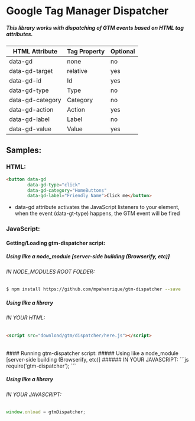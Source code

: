 # Google Tag Manager Dispatcher

##### This library works with dispatching of GTM events based on HTML tag attributes.

| HTML Attribute | Tag Property | Optional |
| ------------------ | --------------- | ----------|
|   data-gd          |      none       |    no     |
|   data-gd-target   |      relative   |    yes    |
|   data-gd-id       |      Id         |    yes    |
|   data-gd-type     |      Type       |    no     |
|   data-gd-category |      Category   |    no     |
|   data-gd-action   |      Action     |    yes    |
|   data-gd-label    |      Label      |    no     |
|   data-gd-value    |      Value      |    yes    |

## Samples:

### HTML: 

```html
<button data-gd 
        data-gd-type="click" 
        data-gd-category="HomeButtons" 
        data-gd-label="Friendly Name">Click me</button>
```

* data-gd attribute activates the JavaScript listeners to your element, when the event (data-gt-type) happens, the GTM event will be fired

### JavaScript:

#### Getting/Loading gtm-dispatcher script:
##### Using like a node_module [server-side building (Browserify, etc)]
###### IN NODE_MODULES ROOT FOLDER:
```sh
$ npm install https://github.com/mpahenrique/gtm-dispatcher --save
```

##### Using like a library
###### IN YOUR HTML:
```html
<script src="download/gtm/dispatcher/here.js"></script>
``` 
<br>
#### Running gtm-dispatcher script:
##### Using like a node_module [server-side building (Browserify, etc)]
###### IN YOUR JAVASCRIPT:
```js
require('gtm-dispatcher');
```

##### Using like a library
###### IN YOUR JAVASCRIPT:
```js
window.onload = gtmDispatcher;
```
